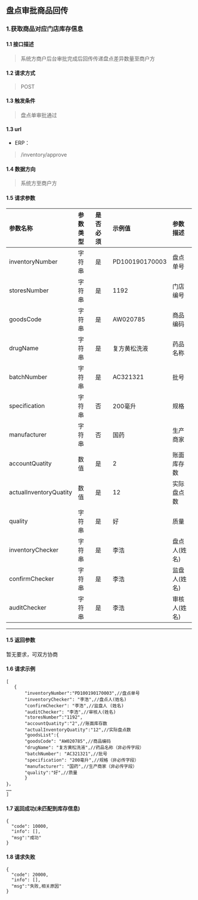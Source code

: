 ## 盘点审批商品回传
### 1.获取商品对应门店库存信息
#### 1.1 接口描述
> 系统方商户后台审批完成后回传传递盘点差异数量至商户方
#### 1.2 请求方式
> POST
#### 1.3 触发条件
> 盘点单审批通过
#### 1.3 url
* ERP：
> /inventory/approve
#### 1.4 数据方向
> 系统方至商户方
#### 1.5 请求参数
| 参数名称 | 参数类型 | 是否必须 | 示例值 | 参数描述  |
| :---         |     :---      |     :--- | :--- | :--- |
| inventoryNumber   | 字符串     | 是    | PD100190170003    | 盘点单号 |
| storesNumber   | 字符串    | 是    | 1192    | 门店编号 |
| goodsCode   | 字符串    | 是    | AW020785    | 商品编码 |
| drugName   | 字符串    | 是    | 复方黄松洗液    | 药品名称 |
| batchNumber   | 字符串    | 是    | AC321321    | 批号 |
| specification   | 字符串    | 否    | 200毫升    | 规格 |
| manufacturer   | 字符串    | 否    | 国药    | 生产商家 |
| accountQuatity   | 数值    | 是    | 2   | 账面库存数 |
| actualInventoryQuatity   | 数值    | 是    | 12    | 实际盘点数 |
| quality   | 字符串    | 是    | 好    | 质量 |
| inventoryChecker   | 字符串    | 是    | 李浩    | 盘点人(姓名) |
| confirmChecker   | 字符串    | 是    | 李浩    | 监盘人(姓名) |
| auditChecker   | 字符串    | 是    | 李浩   | 审核人(姓名) |
--------------------- 
#### 1.5 返回参数
暂无要求，可双方协商
#### 1.6 请求示例
 ``` 
[
	{
		"inventoryNumber":"PD100190170003",//盘点单号
		"inventoryChecker": "李浩",//盘点人(姓名)
		"confirmChecker": "李浩",//监盘人 (姓名)
		"auditChecker": "李浩",//审核人(姓名)
		"storesNumber“:"1192",
		"accountQuatity":"2",//账面库存数
		"actualInventoryQuatity":"12",//实际盘点数
		"goodsList":{
		"goodsCode": "AW020785",//商品编码
		"drugName": "复方黄松洗液",//药品名称（非必传字段）
		"batchNumber": "AC321321",//批号
		"specification": "200毫升",//规格（非必传字段）
		"manufacturer": "国药",//生产商家（非必传字段）
		"quality":"好",//质量
		}
}，
……
]
```
#### 1.7 返回成功(未匹配到库存信息)
```
{
  "code": 10000,
  "info": [],
  "msg":"成功"
}
```
#### 1.8 请求失败
```
{
  "code": 20000,
  "info": [],
  "msg":"失败,相关原因"
}
```

